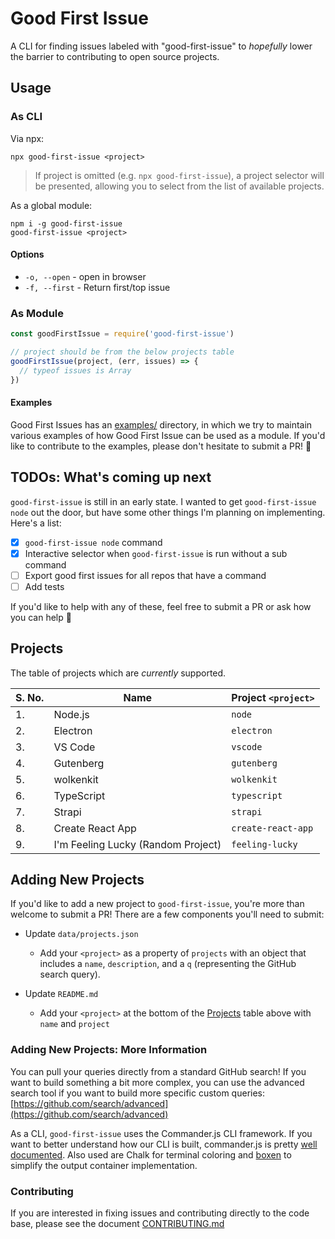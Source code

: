 # Good First Issue

A CLI for finding issues labeled with "good-first-issue" to _hopefully_ lower the barrier to contributing to open source projects.

## Usage

### As CLI

Via npx:

```shell
npx good-first-issue <project>
```

> If project is omitted (e.g. `npx good-first-issue`), a project selector will be presented, allowing you to select from the list of available projects.

As a global module:

```shell
npm i -g good-first-issue
good-first-issue <project>
```

#### Options

- `-o, --open` - open in browser
- `-f, --first` - Return first/top issue

### As Module

```js
const goodFirstIssue = require('good-first-issue')

// project should be from the below projects table
goodFirstIssue(project, (err, issues) => {
  // typeof issues is Array
})
```

#### Examples
Good First Issues has an [examples/](./examples) directory, in which we try to maintain various examples of how Good First Issue can be used as a module. If you'd like to contribute to the examples, please don't hesitate to submit a PR! 🤗

## TODOs: What's coming up next

`good-first-issue` is still in an early state. I wanted to get `good-first-issue node` out the door, but have some other things I'm planning on implementing. Here's a list:

- [x] `good-first-issue node` command
- [x] Interactive selector when `good-first-issue` is run without a sub command
- [ ] Export good first issues for all repos that have a command
- [ ] Add tests

If you'd like to help with any of these, feel free to submit a PR or ask how you can help 🤗

## Projects

The table of projects which are _currently_ supported.

| S. No. | Name | Project `<project>` |
| --- | --- | --- |
| 1. | Node.js | `node` |
| 2. | Electron | `electron` |
| 3. | VS Code | `vscode` |
| 4. | Gutenberg | `gutenberg` |
| 5. | wolkenkit | `wolkenkit` |
| 6. | TypeScript | `typescript` |
| 7. | Strapi | `strapi` |
| 8. | Create React App | `create-react-app` |
| 9. | I'm Feeling Lucky (Random Project) | `feeling-lucky` |

## Adding New Projects

If you'd like to add a new project to `good-first-issue`, you're more than welcome to submit a PR! There are a few components you'll need to submit:

- Update `data/projects.json`
  - Add your `<project>` as a property of `projects` with an object that includes a `name`, `description`, and a `q` (representing the GitHub search query).

- Update `README.md`
  - Add your `<project>` at the bottom of the [Projects](#projects) table above with `name` and `project`

### Adding New Projects: More Information

You can pull your queries directly from a standard GitHub search! If you want to build something a bit more complex, you can use the advanced search tool if you want to build more specific custom queries: [https://github.com/search/advanced](https://github.com/search/advanced)

As a CLI, `good-first-issue` uses the Commander.js CLI framework. If you want to better understand how our CLI is built, commander.js is pretty [well documented](https://github.com/tj/commander.js/). Also used are Chalk for terminal coloring and [boxen](https://github.com/sindresorhus/boxen) to simplify the output container implementation.

### Contributing

If you are interested in fixing issues and contributing directly to the code base, please see the document [CONTRIBUTING.md](./CONTRIBUTING.md)